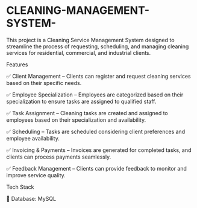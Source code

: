 # CLEANING-MANAGEMENT-SYSTEM-
This project is a Cleaning Service Management System designed to streamline the process of requesting, scheduling, and managing cleaning services for residential, commercial, and industrial clients.

Features

✅ Client Management – Clients can register and request cleaning services based on their specific needs.

✅ Employee Specialization – Employees are categorized based on their specialization to ensure tasks are assigned to qualified staff.

✅ Task Assignment – Cleaning tasks are created and assigned to employees based on their specialization and availability.

✅ Scheduling – Tasks are scheduled considering client preferences and employee availability.

✅ Invoicing & Payments – Invoices are generated for completed tasks, and clients can process payments seamlessly.

✅ Feedback Management – Clients can provide feedback to monitor and improve service quality.

Tech Stack 

🔹 Database: MySQL
